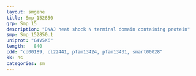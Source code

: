 ```yaml
---
layout: smgene
title: Smp_152850
grp: Smp_15
description: "DNAJ heat shock N terminal domain containing protein"
smp: Smp_152850.1
uniprot: "G4V5K6"
length:   840
cdd: "cd00189, cl22441, pfam13424, pfam13431, smart00028"
kk: ns
categories: sm
---
```

